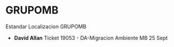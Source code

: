 # GRUPOMB
Estandar Localizacion GRUPOMB

* **David Allan** Ticket 19053 - DA-Migracion Ambiente MB 25 Sept
